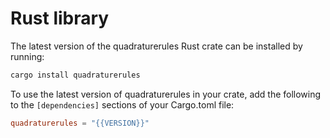 # Rust library

The latest version of the quadraturerules Rust crate can be installed by running:

```bash
cargo install quadraturerules
```

To use the latest version of quadraturerules in your crate, add the following to the
`[dependencies]` sections of your Cargo.toml file:

```toml
quadraturerules = "{{VERSION}}"
```

